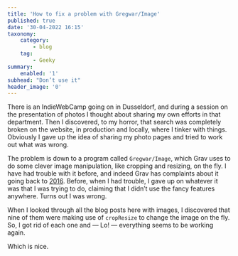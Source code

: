 ```yaml
---
title: 'How to fix a problem with Gregwar/Image'
published: true
date: '30-04-2022 16:15'
taxonomy:
    category:
        - blog
    tag:
        - Geeky
summary:
    enabled: '1'
subhead: "Don’t use it"
header_image: '0'
---
```


There is an IndieWebCamp going on in Dusseldorf, and during a session on the presentation of photos I thought about sharing my own efforts in that department. Then I discovered, to my horror, that search was completely broken on the website, in production and locally, where I tinker with things. Obviously I gave up the idea of sharing my photo pages and tried to work out what was wrong. 

The problem is down to a program called `Gregwar/Image`, which Grav uses to do some clever image manipulation, like cropping and resizing, on the fly. I have had trouble with it before, and indeed Grav has complaints about it going back to [2016](https://github.com/getgrav/grav/issues/983). Before, when I had trouble, I gave up on whatever it was that I was trying to do, claiming that I didn’t use the fancy features anywhere. Turns out I was wrong.

When I looked through all the blog posts here with images, I discovered that nine of them were making use of `cropResize` to change the image on the fly. So, I got rid of each one and — Lo! — everything seems to be working again.

Which is nice.
